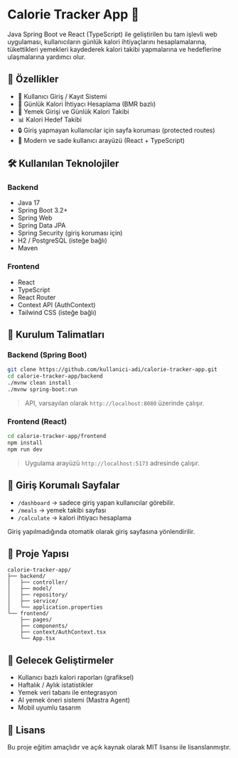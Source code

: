 
# Calorie Tracker App 🥗

Java Spring Boot ve React (TypeScript) ile geliştirilen bu tam işlevli web uygulaması, kullanıcıların günlük kalori ihtiyaçlarını hesaplamalarına, tükettikleri yemekleri kaydederek kalori takibi yapmalarına ve hedeflerine ulaşmalarına yardımcı olur.

## 🚀 Özellikler

- 🔐 Kullanıcı Giriş / Kayıt Sistemi
- 🔢 Günlük Kalori İhtiyacı Hesaplama (BMR bazlı)
- 🥘 Yemek Girişi ve Günlük Kalori Takibi
- 📊 Kalori Hedef Takibi
- 🔒 Giriş yapmayan kullanıcılar için sayfa koruması (protected routes)
- 🧼 Modern ve sade kullanıcı arayüzü (React + TypeScript)

## 🛠️ Kullanılan Teknolojiler

### Backend
- Java 17
- Spring Boot 3.2+
- Spring Web
- Spring Data JPA
- Spring Security (giriş koruması için)
- H2 / PostgreSQL (isteğe bağlı)
- Maven

### Frontend
- React
- TypeScript
- React Router
- Context API (AuthContext)
- Tailwind CSS (isteğe bağlı)

## 🏁 Kurulum Talimatları

### Backend (Spring Boot)

```bash
git clone https://github.com/kullanici-adi/calorie-tracker-app.git
cd calorie-tracker-app/backend
./mvnw clean install
./mvnw spring-boot:run
```

> API, varsayılan olarak `http://localhost:8080` üzerinde çalışır.

### Frontend (React)

```bash
cd calorie-tracker-app/frontend
npm install
npm run dev
```

> Uygulama arayüzü `http://localhost:5173` adresinde çalışır.

## 🔐 Giriş Korumalı Sayfalar

- `/dashboard` → sadece giriş yapan kullanıcılar görebilir.
- `/meals` → yemek takibi sayfası
- `/calculate` → kalori ihtiyacı hesaplama

Giriş yapılmadığında otomatik olarak giriş sayfasına yönlendirilir.

## 📁 Proje Yapısı

```
calorie-tracker-app/
├── backend/
│   ├── controller/
│   ├── model/
│   ├── repository/
│   ├── service/
│   └── application.properties
└── frontend/
    ├── pages/
    ├── components/
    ├── context/AuthContext.tsx
    └── App.tsx
```

## 🧠 Gelecek Geliştirmeler

- Kullanıcı bazlı kalori raporları (grafiksel)
- Haftalık / Aylık istatistikler
- Yemek veri tabanı ile entegrasyon
- AI yemek öneri sistemi (Mastra Agent)
- Mobil uyumlu tasarım

## 📄 Lisans

Bu proje eğitim amaçlıdır ve açık kaynak olarak MIT lisansı ile lisanslanmıştır.
